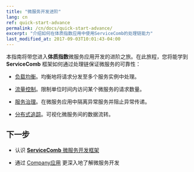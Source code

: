 ```yaml
---
title: "微服务开发进阶"
lang: cn
ref: quick-start-advance
permalink: /cn/docs/quick-start-advance/
excerpt: "介绍如何在体质指数应用中使用ServiceComb的处理链能力"
last_modified_at: 2017-09-03T10:01:43-04:00
---
```


本指南将带您进入**体质指数**微服务应用开发的进阶之旅。在此旅程，您将能学到 **ServiceComb** 框架如何通过处理链保证微服务的可靠性：

* [负载均衡](/cn/docs/quick-start-advance/load-balance/)。均衡地将请求分发至多个服务实例中处理。

* [流量控制](/cn/docs/quick-start-advance/flow-control/)。限制单位时间内访问某个微服务的请求数量。

* [服务治理](/cn/docs/quick-start-advance/service-management/)。在微服务应用中隔离异常服务并阻止异常传递。

* [分布式追踪](/cn/docs/quick-start-advance/distributed-tracing)。可视化微服务间的数据流转。


## 下一步

* 认识 [**ServiceComb** 微服务开发框架](/cn/users/)

* 通过 [Company应用](/cn/docs/linuxcon-workshop-demo/) 更深入地了解微服务开发
